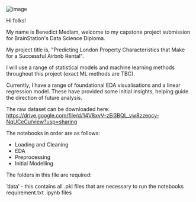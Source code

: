 ![image](https://github.com/brainstation-datascience/capstone-BMedlam/assets/159808208/4631e2a9-f1f0-4fc5-992d-c4d07bc06d79)


Hi folks!

My name is Benedict Medlam, welcome to my capstone project submission for BrainStation's Data Science Diploma. 

My project title is, "Predicting London Property Characteristics that Make for a Successful Airbnb Rental".

I will use a range of statistical models and machine learning methods throughout this project (exact ML methods are TBC).

Currently, I have a range of foundational EDA visualisations and a linear regression model. These have provided some initial insights, helping guide the direction of future analysis. 

The raw dataset can be downloaded here: https://drive.google.com/file/d/14V8xvV-zEi3BQL_vw8zzeocy-NqUCeCu/view?usp=sharing

The notebooks in order are as follows:

- Loading and Cleaning
- EDA
- Preprocessing
- Initial Modelling

The folders in this file are required:

‘data’ - this contains all .pkl files that are necessary to run the notebooks
requirement.txt
.ipynb files
